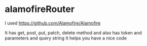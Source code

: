 # alamofireRouter
I used https://github.com/Alamofire/Alamofire 

It has get, post, put, patch, delete method and also has token and parameters and query string 
It helps you have a nice code
